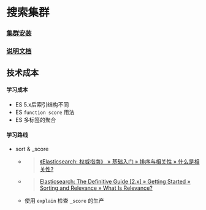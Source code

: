 
# 搜索集群

### [集群安装](./Install.md)

### [说明文档](./Instruction.md)


## 技术成本
#### 学习成本
- ES 5.x后索引结构不同
- ES `function score` 用法
- ES 多标签的聚合

#### 学习路线
- sort & _score 
  - > [《Elasticsearch: 权威指南》 » 基础入门 » 排序与相关性 » 什么是相关性?](https://elasticsearch.cn/book/elasticsearch_definitive_guide_2.x/relevance-intro.html)
  - > [Elasticsearch: The Definitive Guide [2.x] » Getting Started » Sorting and Relevance » What Is Relevance?](https://www.elastic.co/guide/en/elasticsearch/guide/current/relevance-intro.html)
  - 使用 `explain` 检查 `_score` 的生产

